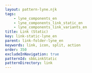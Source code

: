 ```yaml
---
layout: pattern-lyne.njk
tags: 
    - lyne_components_en
    - lyne_components_link_static_en
    - lyne_components_link_variants_en
title: Link (Static)
key: link-static-lyne_en
parent: link-folder-lyne_en
keywords: link, icon, split, action
order: 350
excludeInNavigation: true
patternId: sbbLinkStatic
patternDirectory: link
---
```

